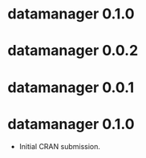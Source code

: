 # datamanager 0.1.0

# datamanager 0.0.2

# datamanager 0.0.1

# datamanager 0.1.0

* Initial CRAN submission.

